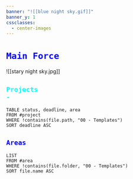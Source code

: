 ```yaml
---
banner: "![[blue night sky.gif]]"
banner_y: 1
cssclasses:
  - center-images
---
```

# <code style="color:Blue">Main Force</code>


![[stary night sky.jpg]]



## **<code style="color:cyan">Projects -</code>**  
  
  ```dataview
TABLE status, deadline, area
FROM #project
WHERE !contains(file.path, "00 - Templates")
SORT deadline ASC
```
  
## <code style="color:blue">Areas</code>

```dataview
LIST
FROM #area
WHERE !contains(file.folder, "00 - Templates")
SORT file.name ASC
```

